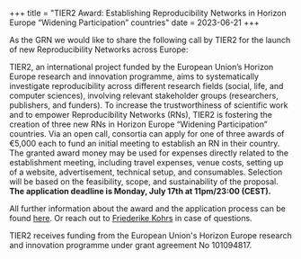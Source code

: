 +++
title = "TIER2 Award: Establishing Reproducibility Networks in Horizon Europe “Widening Participation” countries"
date = 2023-06-21
+++

As the GRN we would like to share the following call by TIER2 for the launch of new Reproducibility Networks across Europe:

TIER2, an international project funded by the European Union’s Horizon Europe research and innovation programme, aims to systematically investigate reproducibility across different research fields (social, life, and computer sciences), involving relevant stakeholder groups (researchers, publishers, and funders). 
To increase the trustworthiness of scientific work and to empower Reproducibility Networks (RNs), TIER2 is fostering the creation of three new RNs in Horizon Europe “Widening Participation” countries. Via an open call, consortia can apply for one of three awards of €5,000 each to fund an initial meeting to establish an RN in their country. The granted award money may be used for expenses directly related to the establishment meeting, including travel expenses, venue costs, setting up of a website, advertisement, technical setup, and consumables.
Selection will be based on the feasibility, scope, and sustainability of the proposal. **The application deadline is Monday, July 17th at 11pm/23:00 (CEST).**

All further information about the award and the application process can be found [here](https://tier2-project.eu/open-call). 
Or reach out to [Friederike Kohrs](mailto:Friederike-elisabeth.kohrs@charite.de) in case of questions. 

TIER2 receives funding from the European Union's Horizon Europe research and innovation programme under grant agreement No 101094817.

